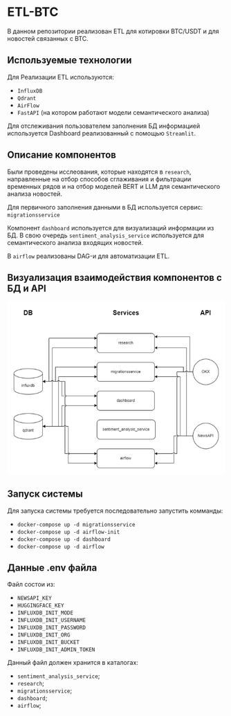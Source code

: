 # ETL-BTC

В данном репозитории реализован ETL для котировки BTC/USDT и для новостей связанных с BTC. 

## Используемые технологии

Для Реализации ETL используются:
* `InfluxDB`
* `Qdrant`
* `AirFlow`
* `FastAPI` (на котором работают модели семантического анализа)
 
Для отслеживания пользователем заполнения БД информацией используется Dashboard реализованный с помощью `Streamlit`.

##  Описание компонентов

Были проведены исслеования, которые находятся в `research`, направленные на отбор способов сглаживания и фильтрации временных рядов и на отбор моделей BERT и LLM для семантического анализа новостей. 

Для первичного заполнения данными в БД используется сервис: `migrationsservice`

Компонент `dashboard` используется для визуализаций информации из БД. В свою очередь `sentiment_analysis_service` используется для семантического анализа входящих новостей. 

В `airflow` реализованы DAG-и для автоматизации ETL.

## Визуализация взаимодействия компонентов с БД и API

![alt text](image.png)

## Запуск системы

Для запуска системы требуется последовательно запустить комманды:

* `docker-compose up -d migrationsservice`
* `docker-compose up -d airflow-init`
* `docker-compose up -d dashboard`
* `docker-compose up -d airflow`

## Данные .env файла

Файл состои из:

* `NEWSAPI_KEY`
* `HUGGINGFACE_KEY`
* `INFLUXDB_INIT_MODE`
* `INFLUXDB_INIT_USERNAME`
* `INFLUXDB_INIT_PASSWORD`
* `INFLUXDB_INIT_ORG`
* `INFLUXDB_INIT_BUCKET`
* `INFLUXDB_INIT_ADMIN_TOKEN`

Данный файл должен хранится в каталогах:

* `sentiment_analysis_service`;
* `research`;
* `migrationsservice`;
* `dashboard`;
* `airflow`;
